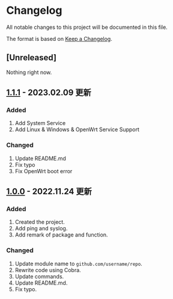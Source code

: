 # Changelog

All notable changes to this project will be documented in this file.

The format is based on [Keep a Changelog](https://keepachangelog.com/en/1.0.0/).

## [Unreleased]

Nothing right now.

## [1.1.1] - 2023.02.09 更新

### Added

1. Add System Service
3. Add Linux & Windows & OpenWrt Service Support

### Changed

1. Update README.md
2. Fix typo
3. Fix OpenWrt boot error

[1.1.1]: https://github.com/a76yyyy/HustWebAuth/releases/tag/v1.1.1

## [1.0.0] - 2022.11.24 更新

### Added
1. Created the project.
2. Add ping and syslog.
3. Add remark of package and function.

### Changed
1. Update module name to `github.com/username/repo`.
2. Rewrite code using Cobra.
3. Update commands.
4. Update README.md.
5. Fix typo.

[1.0.0]: https://github.com/a76yyyy/HustWebAuth/releases/tag/v1.0.0

